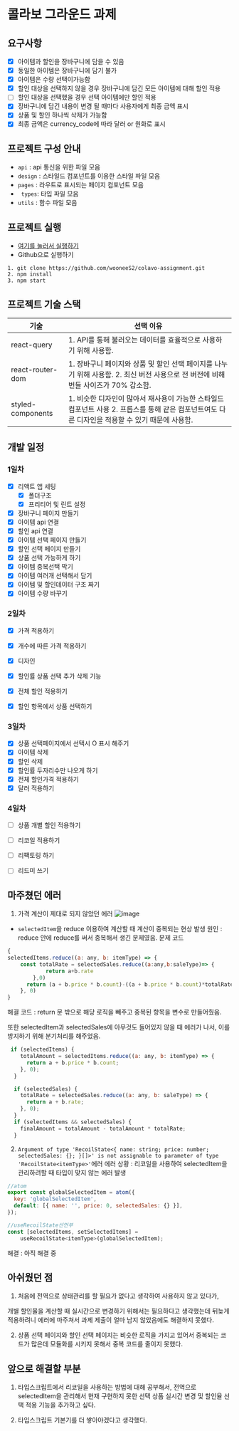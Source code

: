 # 콜라보 그라운드 과제

## 요구사항
- [X]  아이템과 할인을 장바구니에 담을 수 있음
- [X] 동일한 아이템은 장바구니에 담기 불가
- [X] 아이템은 수량 선택이가능함
- [X] 할인 대상을 선택하지 않을 경우 장바구니에 담긴 모든 아이템에 대해 할인 적용
- [ ] 할인 대상을 선택했을 경우 선택 아이템에만 할인 적용
- [X] 장바구니에 담긴 내용이 변경 될 때마다 사용자에게 최종 금액 표시
- [X] 상품 및 할인 하나씩 삭제가 가능함
- [X] 최종 금액은 currency_code에 따라 달러 or 원화로 표시

## 프로젝트 구성 안내
- `api` :  api 통신을 위한 파일 모음
- `design` : 스타일드 컴포넌트를 이용한 스타일 파일 모음
- `pages` : 라우트로 표시되는 페이지 컴포넌트 모음
- ` types`: 타입 파일 모음
- `utils` : 함수 파일 모음

## 프로젝트 실행
- [여기를 눌러서 실행하기](https://celadon-kheer-3acfd2.netlify.app/)   
- Github으로 실행하기
```
1. git clone https://github.com/wooneeS2/colavo-assignment.git
2. npm install
3. npm start
```

## 프로젝트 기술 스택


| 기술 | 선택 이유 | 
| --- | --- | 
| react-query| 1. API를 통해 불러오는 데이터를 효율적으로 사용하기 위해 사용함. | 
| react-router-dom | 1. 장바구니 페이지와 상품 및 할인 선택 페이지를 나누기 위해 사용함. 2. 최신 버전 사용으로 전 버전에 비해 번들 사이즈가 70% 감소함. | 
| styled-components | 1. 비슷한 디자인이 많아서 재사용이 가능한 스타일드 컴포넌트 사용 2. 프롭스를 통해 같은 컴포넌트여도 다른 디자인을 적용할 수 있기 때문에 사용함. | 

## 개발 일정
### 1일차
- [x]  리액트 앱 세팅
    - [x]  폴더구조
    - [x]  프리티어 및 린트 설정
- [x]  장바구니 페이지 만들기
- [x]  아이템 api 연결
- [x]  할인 api 연결
- [x]  아이템 선택 페이지 만들기
- [x]  할인 선택 페이지 만들기
- [x]  상품 선택 가능하게 하기
- [x]  아이템 중복선택 막기
- [x]  아이템 여러개 선택해서 담기
- [x]  아이템 및 할인데이터 구조 짜기
- [x]  아이템 수량 바꾸기

### 2일차
- [x]  가격 적용하기
- [x]  개수에 따른 가격 적용하기
- [x]  디자인
- [x]  할인률 상품 선택 추가 삭제 기능
- [x]  전체 할인 적용하기
- [x]  할인 항목에서 상품 선택하기



### 3일차
- [x]  상품 선택페이지에서 선택시 O 표시 해주기
- [x]  아이템 삭제
- [x]  할인 삭제
- [x]  할인률 두자리수만 나오게 하기
- [x]  전체 할인가격 적용하기
- [x]  달러 적용하기

### 4일차
- [ ] 상품 개별 할인 적용하기
- [ ] 리코일 적용하기
- [ ] 리팩토링 하기
- [ ] 리드미 쓰기



## 마주쳤던 에러
1. 가격 계산이 제대로 되지 않았던 에러
![image](https://user-images.githubusercontent.com/49189226/193410088-4cc72af0-aa0d-4590-9572-0afe1efb0d7e.png)
- `selectedItem`을 reduce 이용하여 계산할 때 계산이 중복되는 현상 발생
원인 : reduce 안에 reduce를 써서 중복해서 생긴 문제였음.
문제 코드
```js
{
selectedItems.reduce((a: any, b: itemType) => {
    const totalRate = selectedSales.reduce((a:any,b:saleType)=> {
            return a+b.rate
        },0)
      return (a + b.price * b.count)-((a + b.price * b.count)*totalRate);
    }, 0)
}

```
해결 코드 : return 문 밖으로 해당 로직을 빼주고 중복된 항목을 변수로 만들어줬음. 

또한 selectedItem과 selectedSales에 아무것도 들어있지 않을 때 에러가 나서, 이를 방지하기 위해 분기처리를 해주었음.
```js
 if (selectedItems) {
    totalAmount = selectedItems.reduce((a: any, b: itemType) => {
      return a + b.price * b.count;
    }, 0);
  }

  if (selectedSales) {
    totalRate = selectedSales.reduce((a: any, b: saleType) => {
      return a + b.rate;
    }, 0);
  }
  if (selectedItems && selectedSales) {
    finalAmount = totalAmount - totalAmount * totalRate;
  }
```

2. `Argument of type 'RecoilState<{ name: string; price: number; selectedSales: {}; }[]>' is not assignable to parameter of type 'RecoilState<itemType>'`에러
에러 상황 : 리코일을 사용하여 selectedItem을 관리하려할 때 타입이 맞지 않는 에러 발생
```js
//atom
export const globalSelectedItem = atom({
  key: 'globalSelectedItem',
  default: [{ name: '', price: 0, selectedSales: {} }],
});

//useRecoilState선언부
const [selectedItems, setSelectedItems] =
    useRecoilState<itemType>(globalSelectedItem);
```
해결 : 아직 해결 중

## 아쉬웠던 점
1. 처음에 전역으로 상태관리를 할 필요가 없다고 생각하여 사용하지 않고 있다가, 

개별 할인율을 계산할 때 실시간으로 변경하기 위해서는  필요하다고 생각했는데 뒤늦게 적용하려니 에러에 마주쳐서 과제 제출이 얼마 남지 않았음에도 해결하지 못했다.

2. 상품 선택 페이지와 할인 선택 페이지는 비슷한 로직을 가지고 있어서 중복되는 코드가 많은데 모듈화를 시키지 못해서 중복 코드를 줄이지 못했다.



## 앞으로 해결할 부분

1. 타입스크립트에서 리코일을 사용하는 방법에 대해 공부해서, 전역으로 selectedItem을 관리해서 현재 구현하지 못한 선택 상품 실시간 변경 및 할인율 선택 적용 기능을 추가하고 싶다.

2. 타입스크립트 기본기를 더 쌓아야겠다고 생각했다.
